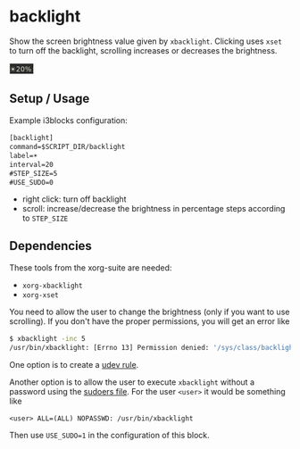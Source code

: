 # backlight

Show the screen brightness value given by `xbacklight`.
Clicking uses `xset` to turn off the backlight, scrolling increases or decreases
the brightness.

![](example.png)

## Setup / Usage

Example i3blocks configuration:

```
[backlight]
command=$SCRIPT_DIR/backlight
label=☀
interval=20
#STEP_SIZE=5
#USE_SUDO=0
```

- right click: turn off backlight
- scroll: increase/decrease the brightness in percentage steps according to `STEP_SIZE`

## Dependencies

These tools from the xorg-suite are needed:

- `xorg-xbacklight`
- `xorg-xset`

You need to allow the user to change the brightness (only if you want to use scrolling).
If you don't have the proper permissions, you will get an error like

```bash session
$ xbacklight -inc 5
/usr/bin/xbacklight: [Errno 13] Permission denied: '/sys/class/backlight/intel_backlight/brightness'
```

One option is to create a [udev rule](https://wiki.archlinux.org/index.php/Backlight#Udev_rule).

Another option is to allow the user to execute `xbacklight` without a password using the
[sudoers file](https://wiki.archlinux.org/index.php/Sudo#Configuration).
For the user `<user>` it would be something like

```
<user> ALL=(ALL) NOPASSWD: /usr/bin/xbacklight
```

Then use `USE_SUDO=1` in the configuration of this block.
